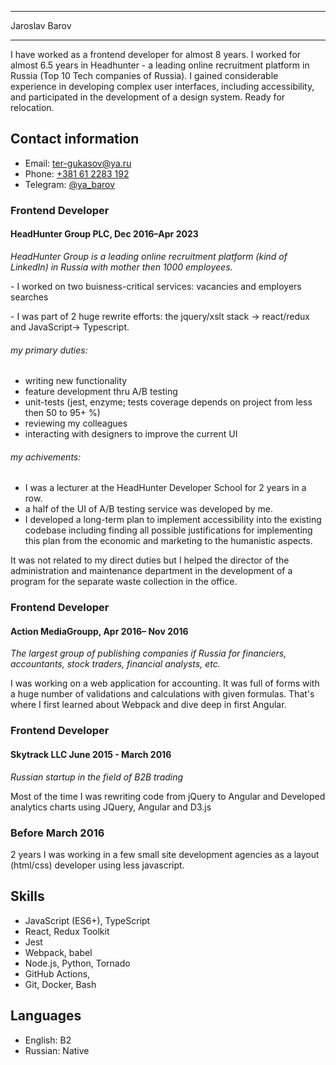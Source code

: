 ___
Jaroslav Barov
___

 I have worked as a frontend developer for almost 8 years. I worked for almost 6.5 years in Headhunter - a leading online recruitment platform in Russia (Top 10 Tech companies of Russia). I gained considerable experience in developing complex user interfaces, including accessibility, and participated in the development of a design system.
 Ready for relocation.

## Contact information

* Email: [ter-gukasov@ya.ru](mailto:ter-gukasov@ya.ru)
* Phone: [+381 61 2283 192](call:+381612283192) 
* Telegram: [@ya_barov](https://t.me/ya_barov)



### Frontend Developer
####  HeadHunter Group PLC, Dec 2016–Apr 2023
_HeadHunter Group is a leading online recruitment platform (kind of LinkedIn) in Russia with mother then 1000 employees._

\- I worked on two buisness-critical services: vacancies and employers searches

\- I was part of 2 huge rewrite efforts: the jquery/xslt stack -> react/redux and JavaScript-> Typescript.

###### my primary duties:

- writing new functionality
- feature development thru A/B testing
- unit-tests (jest, enzyme; tests coverage depends on project from less then 50 to 95+ %)
- reviewing my colleagues
- interacting with designers to improve the current UI


###### my achivements:
- I was a lecturer at the HeadHunter Developer School for 2 years in a row.
- a half of the UI of A/B testing service was developed by me.
- I developed a long-term plan to implement accessibility into the existing codebase including finding all possible justifications for implementing this plan from the economic and marketing to the humanistic aspects.

It was not related to my direct duties but I helped the director of the administration and maintenance department in the development of a program for the separate waste collection in the office.



### Frontend Developer
####  Action MediaGroupp, Apr 2016– Nov 2016
_The largest group of publishing companies if Russia for financiers, accountants, stock traders, financial analysts, etc._

I was working on a web application for accounting. It was full of forms with a huge number of validations and calculations with given formulas. That's where I first learned about  Webpack and dive deep in first Angular.



### Frontend Developer
#### Skytrack LLC June 2015 - March 2016
_Russian startup in the field of B2B trading_

Most of the time I was rewriting code from jQuery to Angular and Developed analytics charts using JQuery, Angular and  D3.js



### Before March 2016
2 years I was working in a few small site development agencies as a layout (html/css) developer using less javascript.


## Skills

* JavaScript (ES6+), TypeScript
* React, Redux Toolkit
* Jest
* Webpack, babel
* Node.js, Python, Tornado
* GitHub Actions,
* Git, Docker, Bash

## Languages

* English: B2 
* Russian: Native


